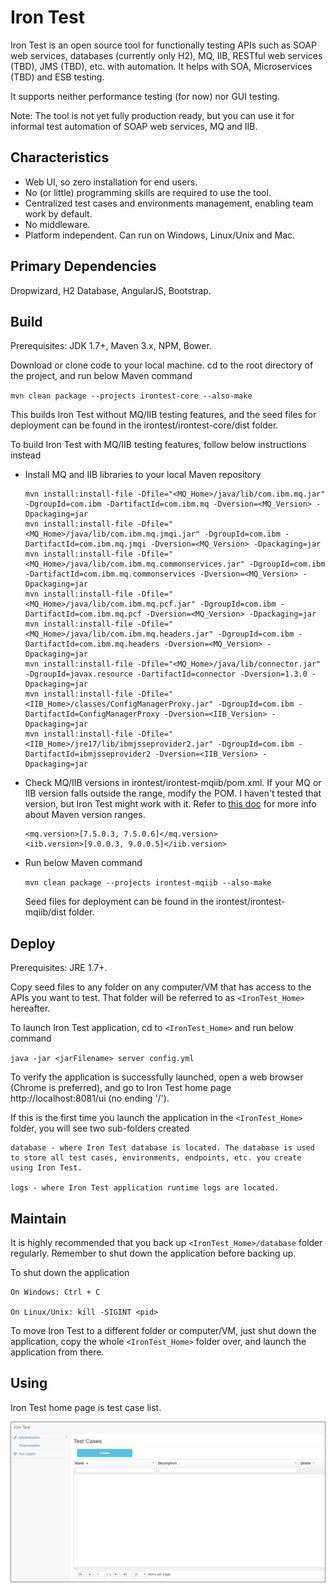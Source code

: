 # Iron Test
Iron Test is an open source tool for functionally testing APIs such as SOAP web services, databases (currently only H2), MQ, IIB, RESTful web services (TBD), JMS (TBD), etc. with automation. It helps with SOA, Microservices (TBD) and ESB testing.

It supports neither performance testing (for now) nor GUI testing.

Note: The tool is not yet fully production ready, but you can use it for informal test automation of SOAP web services, MQ and IIB.

## Characteristics
- Web UI, so zero installation for end users.
- No (or little) programming skills are required to use the tool.
- Centralized test cases and environments management, enabling team work by default.
- No middleware.
- Platform independent. Can run on Windows, Linux/Unix and Mac.
        
## Primary Dependencies
Dropwizard, H2 Database, AngularJS, Bootstrap.

## Build
Prerequisites: JDK 1.7+, Maven 3.x, NPM, Bower.

Download or clone code to your local machine. cd to the root directory of the project, and run below Maven command

`mvn clean package --projects irontest-core --also-make`

This builds Iron Test without MQ/IIB testing features, and the seed files for deployment can be found in the irontest/irontest-core/dist folder.

To build Iron Test with MQ/IIB testing features, follow below instructions instead

- Install MQ and IIB libraries to your local Maven repository
    ```
    mvn install:install-file -Dfile="<MQ_Home>/java/lib/com.ibm.mq.jar" -DgroupId=com.ibm -DartifactId=com.ibm.mq -Dversion=<MQ_Version> -Dpackaging=jar
    mvn install:install-file -Dfile="<MQ_Home>/java/lib/com.ibm.mq.jmqi.jar" -DgroupId=com.ibm -DartifactId=com.ibm.mq.jmqi -Dversion=<MQ_Version> -Dpackaging=jar
    mvn install:install-file -Dfile="<MQ_Home>/java/lib/com.ibm.mq.commonservices.jar" -DgroupId=com.ibm -DartifactId=com.ibm.mq.commonservices -Dversion=<MQ_Version> -Dpackaging=jar
    mvn install:install-file -Dfile="<MQ_Home>/java/lib/com.ibm.mq.pcf.jar" -DgroupId=com.ibm -DartifactId=com.ibm.mq.pcf -Dversion=<MQ_Version> -Dpackaging=jar
    mvn install:install-file -Dfile="<MQ_Home>/java/lib/com.ibm.mq.headers.jar" -DgroupId=com.ibm -DartifactId=com.ibm.mq.headers -Dversion=<MQ_Version> -Dpackaging=jar
    mvn install:install-file -Dfile="<MQ_Home>/java/lib/connector.jar" -DgroupId=javax.resource -DartifactId=connector -Dversion=1.3.0 -Dpackaging=jar
	mvn install:install-file -Dfile="<IIB_Home>/classes/ConfigManagerProxy.jar" -DgroupId=com.ibm -DartifactId=ConfigManagerProxy -Dversion=<IIB_Version> -Dpackaging=jar
    mvn install:install-file -Dfile="<IIB_Home>/jre17/lib/ibmjsseprovider2.jar" -DgroupId=com.ibm -DartifactId=ibmjsseprovider2 -Dversion=<IIB_Version> -Dpackaging=jar
    ```

- Check MQ/IIB versions in irontest/irontest-mqiib/pom.xml. If your MQ or IIB version falls outside the range, modify the POM. I haven't tested that version, but Iron Test might work with it. Refer to [this doc](http://maven.apache.org/enforcer/enforcer-rules/versionRanges.html) for more info about Maven version ranges.
    ```
    <mq.version>[7.5.0.3, 7.5.0.6]</mq.version>
    <iib.version>[9.0.0.3, 9.0.0.5]</iib.version>
    ```
 
- Run below Maven command

    `mvn clean package --projects irontest-mqiib --also-make`

    Seed files for deployment can be found in the irontest/irontest-mqiib/dist folder.
    
## Deploy
Prerequisites: JRE 1.7+.

Copy seed files to any folder on any computer/VM that has access to the APIs you want to test. That folder will be referred to as `<IronTest_Home>` hereafter.

To launch Iron Test application, cd to `<IronTest_Home>` and run below command

`java -jar <jarFilename> server config.yml`

To verify the application is successfully launched, open a web browser (Chrome is preferred), and go to Iron Test home page http://localhost:8081/ui (no ending '/').

If this is the first time you launch the application in the `<IronTest_Home>` folder, you will see two sub-folders created

    database - where Iron Test database is located. The database is used to store all test cases, environments, endpoints, etc. you create using Iron Test.
    
    logs - where Iron Test application runtime logs are located.
    
## Maintain
It is highly recommended that you back up `<IronTest_Home>/database` folder regularly. Remember to shut down the application before backing up.

To shut down the application
    
    On Windows: Ctrl + C
    
    On Linux/Unix: kill -SIGINT <pid>
    
To move Iron Test to a different folder or computer/VM, just shut down the application, copy the whole `<IronTest_Home>` folder over, and launch the application from there.

## Using
Iron Test home page is test case list. 

![Alt Text](screenshots/home-page.png)


